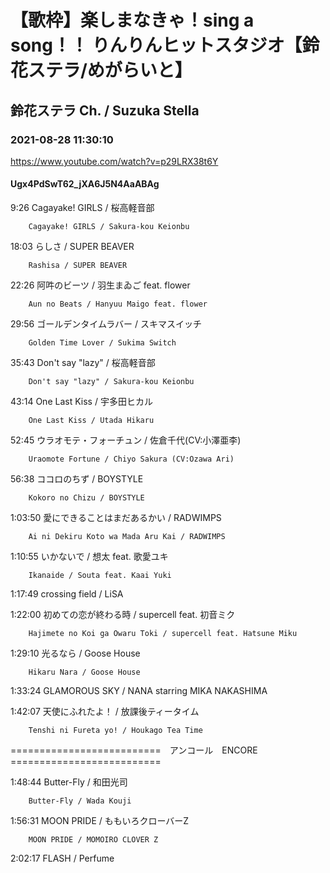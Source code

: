 # 【歌枠】楽しまなきゃ！sing a song！！ りんりんヒットスタジオ【鈴花ステラ/めがらいと】

## 鈴花ステラ Ch. / Suzuka Stella

### 2021-08-28 11:30:10

https://www.youtube.com/watch?v=p29LRX38t6Y

#### Ugx4PdSwT62_jXA6J5N4AaABAg

9:26	Cagayake! GIRLS / 桜高軽音部

		Cagayake! GIRLS / Sakura-kou Keionbu



18:03	らしさ / SUPER BEAVER

		Rashisa / SUPER BEAVER



22:26	阿吽のビーツ / 羽生まゐご feat. flower

		Aun no Beats / Hanyuu Maigo feat. flower



29:56	ゴールデンタイムラバー / スキマスイッチ

		Golden Time Lover / Sukima Switch



35:43	Don't say "lazy" / 桜高軽音部

		Don't say "lazy" / Sakura-kou Keionbu



43:14	One Last Kiss / 宇多田ヒカル

		One Last Kiss / Utada Hikaru



52:45	ウラオモテ・フォーチュン / 佐倉千代(CV:小澤亜李)

		Uraomote Fortune / Chiyo Sakura (CV:Ozawa Ari)



56:38	ココロのちず / BOYSTYLE

		Kokoro no Chizu / BOYSTYLE



1:03:50	愛にできることはまだあるかい / RADWIMPS

		Ai ni Dekiru Koto wa Mada Aru Kai / RADWIMPS



1:10:55	いかないで / 想太 feat. 歌愛ユキ

		Ikanaide / Souta feat. Kaai Yuki



1:17:49	crossing field / LiSA



1:22:00	初めての恋が終わる時 / supercell feat. 初音ミク

		Hajimete no Koi ga Owaru Toki / supercell feat. Hatsune Miku



1:29:10	光るなら / Goose House

		Hikaru Nara / Goose House



1:33:24	GLAMOROUS SKY / NANA starring MIKA NAKASHIMA



1:42:07	天使にふれたよ！ / 放課後ティータイム

		Tenshi ni Fureta yo! / Houkago Tea Time



==========================　アンコール　ENCORE　==========================



1:48:44	Butter-Fly / 和田光司

		Butter-Fly / Wada Kouji



1:56:31	MOON PRIDE / ももいろクローバーZ

		MOON PRIDE / MOMOIRO CLOVER Z



2:02:17	FLASH / Perfume

